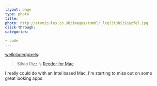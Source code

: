 ```yaml
---
layout: page
type: photo
title: 
photo: http://atomicules.co.uk/images/tumblr_lcq73tQNS31qazfel.jpg
click-through: 
categories: 

- code
---
```

<p><a href="http://wellplacedpixels.com/post/2054364619/silvio-rizzis-reeder-for-mac" class="tumblr_blog">wellplacedpixels</a>:</p>

<blockquote><p>Silvio Rizzi&#8217;s <a href="http://madeatgloria.com/brewery">Reeder for Mac</a></p></blockquote>

<p>I really could do with an Intel based Mac, I'm starting to miss out on some great looking apps.</p>
